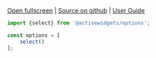 [Open fullscreen](/test/selection/row/) | [Source on github](https://github.com/activewidgets/examples/tree/master/shared/selection/row.js) | [User Guide](https://docs.activewidgets.com/guide/selection/)

```js
import {select} from '@activewidgets/options';

const options = [
    select()
];
```